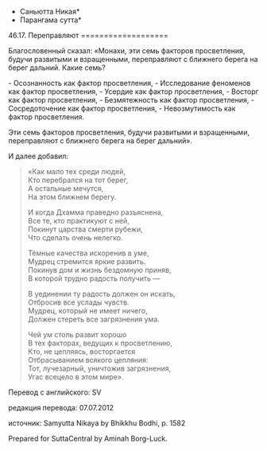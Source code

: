 * Саньютта Никая*
* Парангама сутта*

46\.17\. Переправляют
\=\=\=\=\=\=\=\=\=\=\=\=\=\=\=\=\=\=\=

Благословенный сказал: «Монахи, эти семь факторов просветления, будучи развитыми и взращенными, переправляют с ближнего берега на берег дальний\. Какие семь?

\- Осознанность как фактор просветления,
\- Исследование феноменов как фактор просветления,
\- Усердие как фактор просветления,
\- Восторг как фактор просветления,
\- Безмятежность как фактор просветления,
\- Сосредоточение как фактор просветления,
\- Невозмутимость как фактор просветления\.

Эти семь факторов просветления, будучи развитыми и взращенными, переправляют с ближнего берега на берег дальний»\.

И далее добавил:

> «Как мало тех среди людей,  
> Кто перебрался на тот берег,  
> А остальные мечутся,  
> На этом ближнем берегу\.  
>   
> И когда Дхамма праведно разъяснена,  
> Все те, кто практикуют с ней,  
> Покинут царства смерти рубежи,  
> Что сделать очень нелегко\.  
>   
> Тёмные качества искоренив в уме,  
> Мудрец стремится яркие развить\.  
> Покинув дом и жизнь бездомную приняв,  
> В которой трудно радость получить —  
>   
> В уединении ту радость должен он искать,  
> Отбросив все услады чувств\.  
> Мудрец, который не имеет ничего,  
> Должен стереть все загрязнения ума\.  
>   
> Чей ум столь развит хорошо  
> В тех факторах, ведущих к просветлению,  
> Кто, не цепляясь, восторгается  
> Отбрасыванием всякого цепляния:  
> Тот, лучезарный, уничтожив загрязнения,  
> Угас всецело в этом мире»\.

Перевод с английского: SV

редакция перевода: 07\.07\.2012

источник: Samyutta Nikaya by Bhikkhu Bodhi, p\. 1582

Prepared for SuttaCentral by Aminah Borg\-Luck\.